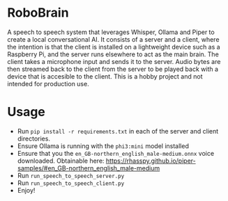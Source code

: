 # RoboBrain

A speech to speech system that leverages Whisper, Ollama and Piper to create a local conversational AI. It consists of a server and a client, where the intention is that the client is installed on a lightweight device such as a Raspberry Pi, and the server runs elsewhere to act as the main brain. The client takes a microphone input and sends it to the server. Audio bytes are then streamed back to the client from the server to be played back with a device that is accesible to the client. This is a hobby project and not intended for production use.

# Usage

- Run `pip install -r requirements.txt` in each of the server and client directories.
- Ensure Ollama is running with the `phi3:mini` model installed
- Ensure that you the `en_GB-northern_english_male-medium.onnx` voice downloaded. Obtainable here: https://rhasspy.github.io/piper-samples/#en_GB-northern_english_male-medium
- Run `run_speech_to_speech_server.py`
- Run `run_speech_to_speech_client.py`
- Enjoy!
